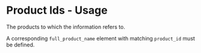 # Product Ids - Usage

The products to which the information refers to.

A corresponding `full_product_name` element with matching `product_id` must be defined.
